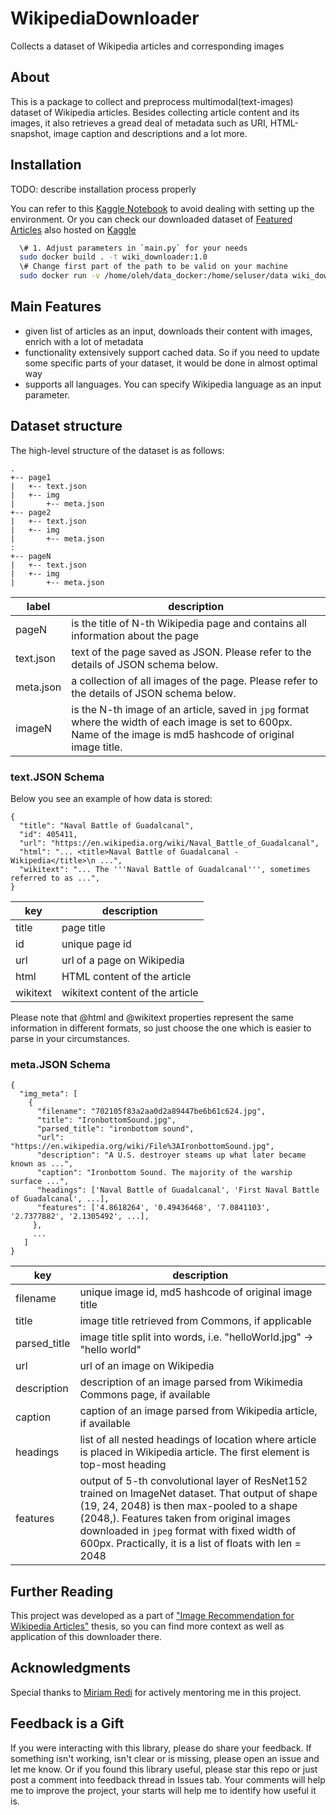 # WikipediaDownloader
Collects a dataset of Wikipedia articles and corresponding images

## About
This is a package to collect and preprocess multimodal(text-images) dataset of Wikipedia articles. Besides collecting article content and its images, it also retrieves a gread deal of metadata such as URI, HTML-snapshot, image caption and descriptions and a lot more. 

## Installation
TODO: describe installation process properly

You can refer to this [Kaggle Notebook](https://www.kaggle.com/jacksoncrow/data-collection-demo) to avoid dealing with setting up the environment. Or you can check our downloaded dataset of [Featured Articles](https://en.wikipedia.org/wiki/Wikipedia:Featured_articles) also hosted on [Kaggle](https://www.kaggle.com/jacksoncrow/extended-wikipedia-multimodal-dataset)

```bash
  \# 1. Adjust parameters in `main.py` for your needs
  sudo docker build . -t wiki_downloader:1.0
  \# Change first part of the path to be valid on your machine
  sudo docker run -v /home/oleh/data_docker:/home/seluser/data wiki_downloader:1.0
```
## Main Features
* given list of articles as an input, downloads their content with images, enrich with a lot of metadata
* functionality extensively support cached data. So if you need to update some specific parts of your dataset, it would be done in almost optimal way
* supports all languages. You can specify Wikipedia language as an input parameter.

## Dataset structure
The high-level structure of the dataset is as follows:

    .
    +-- page1  
    |   +-- text.json  
    |   +-- img  
    |       +-- meta.json
    +-- page2  
    |   +-- text.json  
    |   +-- img  
    |       +-- meta.json
    :  
    +-- pageN 
    |   +-- text.json  
    |   +-- img  
    |       +-- meta.json

label      | description
---------  | ----------
pageN      | is the title of N-th Wikipedia page and contains all information about the page
text.json  | text of the page saved as JSON. Please refer to the details of JSON schema below.
meta.json  | a collection of all images of the page. Please refer to the details of JSON schema below.
imageN     | is the N-th image of an article, saved in `jpg` format where the width of each image is set to 600px. Name of the image is md5 hashcode of original image title. 
 
### text.JSON Schema
Below you see an example of how data is stored:

    {
      "title": "Naval Battle of Guadalcanal",
      "id": 405411,
      "url": "https://en.wikipedia.org/wiki/Naval_Battle_of_Guadalcanal",
      "html": "... <title>Naval Battle of Guadalcanal - Wikipedia</title>\n ...",
      "wikitext": "... The '''Naval Battle of Guadalcanal''', sometimes referred to as ...",
    }
key           | description
------------  | --------------
title         | page title
id            | unique page id
url           | url of a page on Wikipedia
html          | HTML content of the article
wikitext      | wikitext content of the article
    
Please note that @html and @wikitext properties represent the same information in different formats, so just choose the one which is easier to parse in your circumstances.


### meta.JSON Schema

    {
      "img_meta": [
        {
          "filename": "702105f83a2aa0d2a89447be6b61c624.jpg",
          "title": "IronbottomSound.jpg",
          "parsed_title": "ironbottom sound",
          "url": "https://en.wikipedia.org/wiki/File%3AIronbottomSound.jpg",
          "description": "A U.S. destroyer steams up what later became known as ...",
          "caption": "Ironbottom Sound. The majority of the warship surface ...",
          "headings": ['Naval Battle of Guadalcanal', 'First Naval Battle of Guadalcanal', ...],
          "features": ['4.8618264', '0.49436468', '7.0841103', '2.7377882', '2.1305492', ...],
         },
         ...
       ]
    }

key           | description
------------  | --------------
filename      |  unique image id, md5 hashcode of original image title
title         |  image title retrieved from Commons, if applicable
parsed_title  | image title split into words, i.e. "helloWorld.jpg" -> "hello world"
url           | url of an image on Wikipedia
description   | description of an image parsed from Wikimedia Commons page, if available
caption       | caption of an image parsed from Wikipedia article, if available
headings      | list of all nested headings of location where article is placed in Wikipedia article. The first element is top-most heading
features      | output of 5-th convolutional layer of ResNet152 trained on ImageNet dataset. That output of shape (19, 24, 2048) is then max-pooled to a shape (2048,). Features taken from original images downloaded in `jpeg` format with fixed width of 600px. Practically, it is a list of floats with len = 2048

## Further Reading
This project was developed as a part of ["Image Recommendation for Wikipedia Articles"](http://dx.doi.org/10.13140/RG.2.2.17463.27042) thesis, so you can find more context as well as application of this downloader there.

## Acknowledgments
Special thanks to [Miriam Redi](http://www.visionresearchwitch.com/) for actively mentoring me in this project.

## Feedback is a Gift
If you were interacting with this library, please do share your feedback. If something isn't working, isn't clear or is missing, please open an issue and let me know. Or if you found this library useful, please star this repo or just post a comment into feedback thread in Issues tab. Your comments will help me to improve the project, your starts will help me to identify how useful it is.
